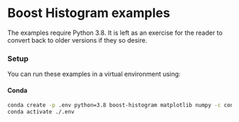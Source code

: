 # Boost Histogram examples

The examples require Python 3.8. It is left as an exercise for the reader to
convert back to older versions if they so desire.

### Setup

You can run these examples in a virtual environment using:

#### Conda

```bash
conda create -p .env python=3.8 boost-histogram matplotlib numpy -c conda-forge
conda activate ./.env
```
